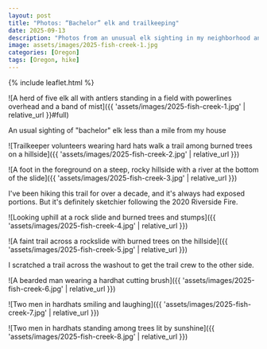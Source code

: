 ```yaml
---
layout: post
title: "Photos: “Bachelor” elk and trailkeeping"
date: 2025-09-13
description: "Photos from an unusual elk sighting in my neighborhood and work on a trail I've been visiting for well over a decade"
image: assets/images/2025-fish-creek-1.jpg
categories: [Oregon]
tags: [Oregon, hike]
---
```


{% include leaflet.html %}

![A herd of five elk all with antlers standing in a field with powerlines overhead and a band of mist]({{ 'assets/images/2025-fish-creek-1.jpg' | relative_url }}#full)

<figcaption>An usual sighting of "bachelor" elk less than a mile from my house</figcaption>

![Trailkeeper volunteers wearing hard hats walk a trail among burned trees on a hillside]({{ 'assets/images/2025-fish-creek-2.jpg' | relative_url }})

![A foot in the foreground on a steep, rocky hillside with a river at the bottom of the slide]({{ 'assets/images/2025-fish-creek-3.jpg' | relative_url }})

<figcaption>I've been hiking this trail for over a decade, and it's always had exposed portions. But it's definitely sketchier following the 2020 Riverside Fire.</figcaption>

![Looking uphill at a rock slide and burned trees and stumps]({{ 'assets/images/2025-fish-creek-4.jpg' | relative_url }})

![A faint trail across a rockslide with burned trees on the hillside]({{ 'assets/images/2025-fish-creek-5.jpg' | relative_url }})

<figcaption>I scratched a trail across the washout to get the trail crew to the other side.</figcaption>

![A bearded man wearing a hardhat cutting brush]({{ 'assets/images/2025-fish-creek-6.jpg' | relative_url }})

![Two men in hardhats smiling and laughing]({{ 'assets/images/2025-fish-creek-7.jpg' | relative_url }})

![Two men in hardhats standing among trees lit by sunshine]({{ 'assets/images/2025-fish-creek-8.jpg' | relative_url }})

<!-- Map -->

<div class="map" id="map"></div>

<script>

var map = L.map('map').setView([45.1569735, -122.1506715], 13); 

L.tileLayer('{{ site.data.maptiles.tiles }}', {
  attribution: '{{ site.data.maptiles.attribution }}',
  subdomains: 'abcd',
  maxZoom: {{ site.data.maptiles.max-zoom }}
}).addTo(map);
        
L.marker([45.1569735,-122.1506715]).addTo(map)
.bindPopup('Fish Creek');

</script>